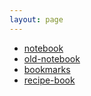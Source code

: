 ```yaml
---
layout: page
---
```


- [notebook](notebook)
- [old-notebook](old-notebook)
- [bookmarks](bookmarks)
- [recipe-book](recipe-book)
